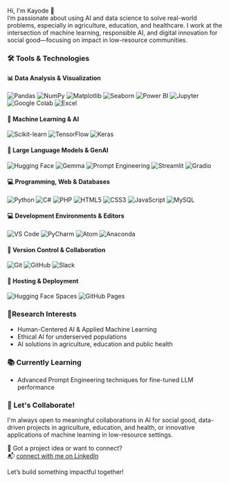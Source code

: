 Hi, I'm Kayode 👋  <br>
I’m passionate about using AI and data science to solve real-world problems, especially in agriculture, education, and healthcare. I work at the intersection of machine learning, responsible AI, and digital innovation for social good—focusing on impact in low-resource communities. <br>

### 🛠  Tools & Technologies

#### 📊 Data Analysis & Visualization
![Pandas](https://img.shields.io/badge/Pandas-150458?style=flat&logo=pandas&logoColor=white)
![NumPy](https://img.shields.io/badge/NumPy-013243?style=flat&logo=numpy&logoColor=white)
![Matplotlib](https://img.shields.io/badge/Matplotlib-11557C?style=flat&logo=matplotlib&logoColor=white)
![Seaborn](https://img.shields.io/badge/Seaborn-0E4A80?style=flat&logo=python&logoColor=white)
![Power BI](https://img.shields.io/badge/Power%20BI-F2C811?style=flat&logo=powerbi&logoColor=black)
![Jupyter](https://img.shields.io/badge/Jupyter-F37626?style=flat&logo=jupyter&logoColor=white)
![Google Colab](https://img.shields.io/badge/Google%20Colab-F9AB00?style=flat&logo=googlecolab&logoColor=black)
![Excel](https://img.shields.io/badge/Microsoft%20Excel-217346?style=flat&logo=microsoftexcel&logoColor=white)

#### 🤖 Machine Learning & AI
![Scikit-learn](https://img.shields.io/badge/Scikit--learn-F7931E?style=flat&logo=scikit-learn&logoColor=white)
![TensorFlow](https://img.shields.io/badge/TensorFlow-FF6F00?style=flat&logo=tensorflow&logoColor=white)
![Keras](https://img.shields.io/badge/Keras-D00000?style=flat&logo=keras&logoColor=white)

#### 🧠 Large Language Models & GenAI
![Hugging Face](https://img.shields.io/badge/HuggingFace-FFD21F?style=flat&logo=huggingface&logoColor=black)
![Gemma](https://img.shields.io/badge/Gemma-2B-blue?style=flat&logo=google&logoColor=white)
![Prompt Engineering](https://img.shields.io/badge/Prompt--Engineering-%230073e6?style=flat&logo=openai&logoColor=white)
![Streamlit](https://img.shields.io/badge/Streamlit-FF4B4B?style=flat&logo=streamlit&logoColor=white)
![Gradio](https://img.shields.io/badge/Gradio-3B76F0?style=flat&logo=gradio&logoColor=white)

#### 💻 Programming, Web & Databases
![Python](https://img.shields.io/badge/Python-3776AB?style=flat&logo=python&logoColor=white)
![C#](https://img.shields.io/badge/C%23-239120?style=flat&logo=c-sharp&logoColor=white)
![PHP](https://img.shields.io/badge/PHP-777BB4?style=flat&logo=php&logoColor=white)
![HTML5](https://img.shields.io/badge/HTML5-E34F26?style=flat&logo=html5&logoColor=white)
![CSS3](https://img.shields.io/badge/CSS3-1572B6?style=flat&logo=css3&logoColor=white)
![JavaScript](https://img.shields.io/badge/JavaScript-F7DF1E?style=flat&logo=javascript&logoColor=black)
![MySQL](https://img.shields.io/badge/MySQL-4479A1?style=flat&logo=mysql&logoColor=white)

#### 💻 Development Environments & Editors
![VS Code](https://img.shields.io/badge/VS%20Code-007ACC?style=flat&logo=visual-studio-code&logoColor=white)
![PyCharm](https://img.shields.io/badge/PyCharm-000000?style=flat&logo=pycharm&logoColor=white)
![Atom](https://img.shields.io/badge/Atom-66595C?style=flat&logo=atom&logoColor=white)
![Anaconda](https://img.shields.io/badge/Anaconda-44A833?style=flat&logo=anaconda&logoColor=white)

#### 🔗 Version Control & Collaboration
![Git](https://img.shields.io/badge/Git-F05032?style=flat&logo=git&logoColor=white)
![GitHub](https://img.shields.io/badge/GitHub-181717?style=flat&logo=github&logoColor=white)
![Slack](https://img.shields.io/badge/Slack-4A154B?style=flat&logo=slack&logoColor=white)

#### 🚀 Hosting & Deployment
![Hugging Face Spaces](https://img.shields.io/badge/HF%20Spaces-FFD21F?style=flat&logo=huggingface&logoColor=black)
![GitHub Pages](https://img.shields.io/badge/GitHub%20Pages-222?style=flat&logo=github&logoColor=white)

 ### 🔬Research Interests <br>
- Human-Centered AI & Applied Machine Learning<br>
- Ethical AI for underserved populations<br>
- AI solutions in agriculture, education and public health <br>

### 📚 Currently Learning 
- Advanced Prompt Engineering techniques for fine-tuned LLM performance

### 🤝 Let's Collaborate!

I'm always open to meaningful collaborations in AI for social good, data-driven projects in agriculture, education, and health, or innovative applications of machine learning in low-resource settings.

🚀 Got a project idea or want to connect?  
📬 [connect with me on LinkedIn](https://www.linkedin.com/in/yahayamk)

Let’s build something impactful together!

<!---
yahayakayode/yahayakayode is a ✨ special ✨ repository because its `README.md` (this file) appears on your GitHub profile.
You can click the Preview link to take a look at your changes.
--->
